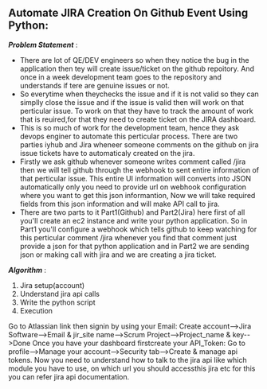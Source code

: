 ## Automate JIRA Creation On Github Event Using Python:

***Problem Statement*** :
- There are lot of QE/DEV engineers so when they notice the bug in the application then tey will create issue/ticket on the github repoitory. And once in a week development team goes to the repository and understands if tere are genuine issues or not.
- So everytime when theychecks the issue and if it is not valid so they can simplly close the issue and if the issue is valid then will work on that perticular issue. To work on that they have to track the amount of work that is reuired,for that they need to create ticket on the JIRA dashboard.
- This is so much of work for the development team, hence they ask devops enginer to automate this perticular process. There are two parties iyhub and Jira wheneer someone comments on the github on jira issue tickets have to automaticaly created on the jira.
- Firstly we ask github whenever someone writes comment called /jira then we will tell github through the webhook to sent entire information of that perticular issue. This entire UI information will converts into JSON automatically only you need to provide url on webhook configuration where you want to get this json informantion, Now we will take required fields from this json information and will make API call to jira.
- There are two parts to it Part1(Github) and Part2(Jira) here first of all you'll create an ec2 instance and write your python application. So in Part1 you'll configure a webhook which tells github to keep watching for this perticular comment /jira whenever you find that comment just provide a json for that python application and in Part2 we are sending json or making call with jira and we are creating a jira ticket.

***Algorithm*** :
1. Jira setup(account)
2. Understand jira api calls
3. Write the python script
4. Execution


Go to Atlassian link then signin by using your Email: Create account-->Jira Software-->Email & jir_site name-->Scrum Project-->Project_name & key-->Done
Once you have your dashboard firstcreate your API_Token: Go to profile-->Manage your account-->Security tab-->Create & manage api tokens. Now you need to understand how to talk to the jira api like which module you have to use, on which url you should accessthis jira etc for this you can refer jira api documentation.
